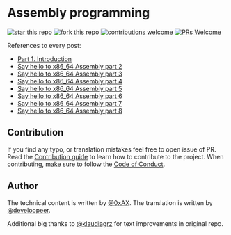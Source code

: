 # Assembly programming

  [![star this repo](https://badgen.net/github/stars/develoopeer/asm-ru)](https://github.com/0xAX/asm) [![fork this repo](https://badgen.net/github/forks/develoopeer/asm-ru)](https://github.com/develoopeer/asm-ru/fork) [![contributions welcome](https://img.shields.io/badge/contributions-welcome-brightgreen.svg?style=flat)](https://github.com/0xAX/asm/issues)  [![PRs Welcome](https://img.shields.io/badge/PRs-welcome-brightgreen.svg?style=flat-square)](https://makeapullrequest.com)

References to every post:
  * [Part 1. Introduction](https://github.com/develoopeer/asm-ru/blob/master/content/asm_1.md)
  * [Say hello to x86_64 Assembly part 2](https://github.com/develoopeer/asm-ru/blob/master/content/asm_2.md)
  * [Say hello to x86_64 Assembly part 3](https://github.com/develoopeer/asm-ru/blob/master/content/asm_3.md)
  * [Say hello to x86_64 Assembly part 4](https://github.com/develoopeer/asm-ru/blob/master/content/asm_4.md)
  * [Say hello to x86_64 Assembly part 5](https://github.com/develoopeer/asm-ru/blob/master/content/asm_5.md)
  * [Say hello to x86_64 Assembly part 6](https://github.com/develoopeer/asm-ru/blob/master/content/asm_6.md)
  * [Say hello to x86_64 Assembly part 7](https://github.com/develoopeer/asm-ru/blob/master/content/asm_7.md)
  * [Say hello to x86_64 Assembly part 8](https://github.com/develoopeer/asm-ru/blob/master/content/asm_8.md)
## Contribution

If you find any typo, or translation mistakes feel free to open issue of PR. 
Read the [Contribution guide](https://github.com/0xAX/asm/blob/master/CONTRIBUTING.md) to learn how to contribute to the project. When contributing, make sure to follow the [Code of Conduct](https://github.com/0xAX/asm/blob/master/CODE_OF_CONDUCT.md).

## Author

The technical content is written by [@0xAX](https://x.com/0xAX).
The translation is written by [@develoopeer](https://github.com/develoopeer/).

Additional big thanks to [@klaudiagrz](https://github.com/klaudiagrz) for text improvements in original repo.
